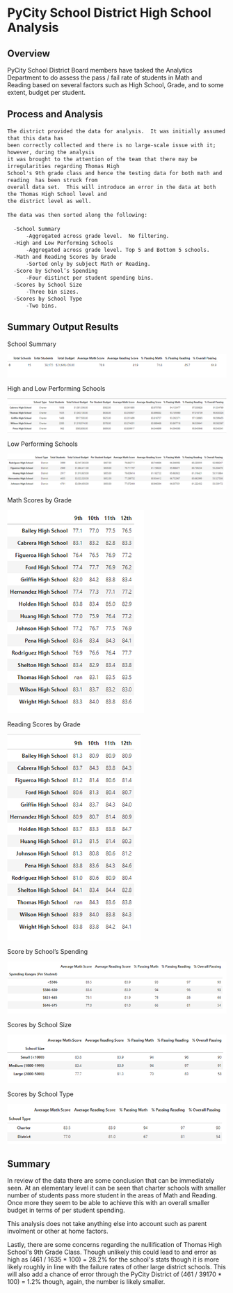 # PyCity School District High School Analysis

## Overview

PyCity School District Board members have tasked the Analytics Department to do assess the pass / fail rate of students in Math and Reading 
    based on several factors such as High School, Grade, and to some extent,  budget per student.
    
## Process and Analysis
    
    The district provided the data for analysis.  It was initially assumed that this data has 
    been correctly collected and there is no large-scale issue with it; however, during the analysis
    it was brought to the attention of the team that there may be irregularities regarding Thomas High 
    School's 9th grade class and hence the testing data for both math and reading  has been struck from
    overall data set.  This will introduce an error in the data at both the Thomas High School level and
    the district level as well.
   
    The data was then sorted along the following:
    
      -School Summary
          -Aggregated across grade level.  No filtering.
      -High and Low Performing Schools
          -Aggregated across grade level. Top 5 and Bottom 5 schools.
      -Math and Reading Scores by Grade
          -Sorted only by subject Math or Reading.
      -Score by School’s Spending
          -Four distinct per student spending bins.
      -Scores by School Size
          -Three bin sizes.
      -Scores by School Type
          -Two bins.


## Summary Output Results

School Summary

![](Resources/District_Summary.png)


High and Low Performing Schools

![](Resources/High_Performing.png)


Low Performing Schools

![](Resources/Low_Performing.png)


Math Scores by Grade

![](Resources/Math_Score_byGrade.png)


Reading Scores by Grade

![](Resources/Read_Score_byGrade.png)


Score by School’s Spending

![](Resources/Scores_by_School_Spending.png)


Scores by School Size

![](Resources/Scores_by_School_Size.png)


Scores by School Type

![](Resources/Scores_by_School_Type.png)


## Summary

In review of the data there are some conclusion that can be immediately seen.  At an elementary level it can be seen that charter schools
with smaller number of students pass more student in the areas of Math and Reading.  Once more they seem to be able to achieve this with an
overall smaller budget in terms of per student spending.

This analysis does not take anything else into account such as parent involment or other at home factors.

Lastly, there are some concerns regarding the nullification of Thomas High School's 9th Grade Class.  Though unlikely this could lead to 
and error as high as (461 / 1635 * 100) = 28.2% for the school's stats though it is more likely roughly in line with the failure rates of
other large district schools.  This will also add a chance of error through the PyCity District of (461 / 39170 * 100) = 1.2% though,
again, the number is likely smaller.

